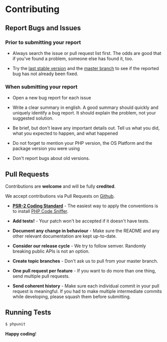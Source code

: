 # Contributing

## Report Bugs and Issues

### Prior to submitting your report

- Always search the issue or pull request list first. The odds are good that if you've found a problem, someone else has found it, too. 

- Try the [last stable version](https://github.com/thephpleague/url/releases) and the [master branch](https://github.com/thephpleague/url) to see if the reported bug has not already been fixed.

### When submitting your report

- Open a new bug report for each issue

- Write a clear summary in english. A good summary should quickly and uniquely identify a bug report. It should explain the problem, not your suggested solution.

- Be brief, but don't leave any important details out. Tell us what you did, what you expected to happen, and what happened

- Do not forget to mention your PHP version, the OS Platform and the package version you were using

- Don't report bugs about old versions.

## Pull Requests

Contributions are **welcome** and will be fully **credited**.

We accept contributions via Pull Requests on [Github](https://github.com/thephpleague/url).

- **[PSR-2 Coding Standard](https://github.com/php-fig/fig-standards/blob/master/accepted/PSR-2-coding-style-guide.md)** - The easiest way to apply the conventions is to install [PHP Code Sniffer](http://pear.php.net/package/PHP_CodeSniffer).

- **Add tests!** - Your patch won't be accepted if it doesn't have tests.

- **Document any change in behaviour** - Make sure the README and any other relevant documentation are kept up-to-date.

- **Consider our release cycle** - We try to follow semver. Randomly breaking public APIs is not an option.

- **Create topic branches** - Don't ask us to pull from your master branch.

- **One pull request per feature** - If you want to do more than one thing, send multiple pull requests.

- **Send coherent history** - Make sure each individual commit in your pull request is meaningful. If you had to make multiple intermediate commits while developing, please squash them before submitting.


## Running Tests

``` bash
$ phpunit
```


**Happy coding**!
